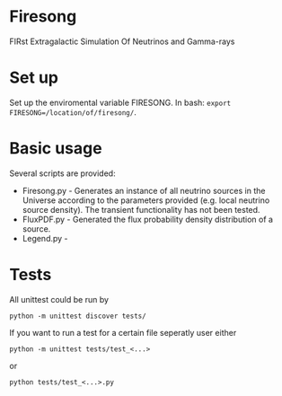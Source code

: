 # Firesong
FIRst Extragalactic Simulation Of Neutrinos and Gamma-rays

# Set up
Set up the enviromental variable FIRESONG. In bash: `export FIRESONG=/location/of/firesong/`.

# Basic usage
Several scripts are provided:
* Firesong.py - Generates an instance of all neutrino sources in
  the Universe according to the parameters provided (e.g. local
  neutrino source density). The transient functionality has not been
  tested. 
* FluxPDF.py - Generated the flux probability density distribution of a 
source.
* Legend.py - 

# Tests
All unittest could be run by

```
python -m unittest discover tests/
```

If you want to run a test for a certain file seperatly user either

```
python -m unittest tests/test_<...>
```

or 

```
python tests/test_<...>.py
```
